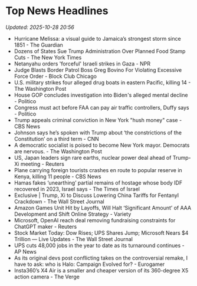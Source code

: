 # Top News Headlines

_Updated: 2025-10-28 20:56_

- Hurricane Melissa: a visual guide to Jamaica’s strongest storm since 1851 - The Guardian
- Dozens of States Sue Trump Administration Over Planned Food Stamp Cuts - The New York Times
- Netanyahu orders 'forceful' Israeli strikes in Gaza - NPR
- Judge Blasts Border Patrol Boss Greg Bovino For Violating Excessive Force Order - Block Club Chicago
- U.S. military strikes four alleged drug boats in eastern Pacific, killing 14 - The Washington Post
- House GOP concludes investigation into Biden's alleged mental decline - Politico
- Congress must act before FAA can pay air traffic controllers, Duffy says - Politico
- Trump appeals criminal conviction in New York "hush money" case - CBS News
- Johnson says he’s spoken with Trump about ‘the constrictions of the Constitution’ on a third term - CNN
- A democratic socialist is poised to become New York mayor. Democrats are nervous. - The Washington Post
- US, Japan leaders sign rare earths, nuclear power deal ahead of Trump-Xi meeting - Reuters
- Plane carrying foreign tourists crashes en route to popular reserve in Kenya, killing 11 people - CBS News
- Hamas fakes ‘unearthing’ partial remains of hostage whose body IDF recovered in 2023, Israel says - The Times of Israel
- Exclusive | Trump, Xi to Discuss Lowering China Tariffs for Fentanyl Crackdown - The Wall Street Journal
- Amazon Games Unit Hit by Layoffs, Will Halt ‘Significant Amount’ of AAA Development and Shift Online Strategy - Variety
- Microsoft, OpenAI reach deal removing fundraising constraints for ChatGPT maker - Reuters
- Stock Market Today: Dow Rises; UPS Shares Jump; Microsoft Nears $4 Trillion — Live Updates - The Wall Street Journal
- UPS cuts 48,000 jobs in the year to date as its turnaround continues - AP News
- As its original devs post conflicting takes on the controversial remake, I have to ask: who is Halo: Campaign Evolved for? - Eurogamer
- Insta360’s X4 Air is a smaller and cheaper version of its 360-degree X5 action camera - The Verge